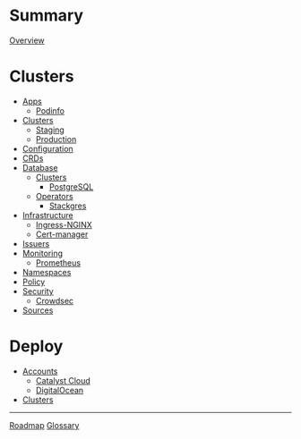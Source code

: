 <!-- markdownlint-disable MD025 MD042 -->

# Summary

[Overview](./README.md)

# Clusters

- [Apps]()
  - [Podinfo]()
- [Clusters]()
  - [Staging]()
  - [Production]()
- [Configuration]()
- [CRDs]()
- [Database]()
  - [Clusters]()
    - [PostgreSQL]()
  - [Operators]()
    - [Stackgres]()
- [Infrastructure]()
  - [Ingress-NGINX]()
  - [Cert-manager]()
- [Issuers]()
- [Monitoring]()
  - [Prometheus]()
- [Namespaces]()
- [Policy]()
- [Security]()
  - [Crowdsec](./security/crowdsec.md)
- [Sources]()

# Deploy

- [Accounts]()
  - [Catalyst Cloud](./deploy/accounts/catalyst-cloud.md)
  - [DigitalOcean](./deploy/accounts/digitalocean.md)
- [Clusters]()

---

[Roadmap](./roadmap.md)
[Glossary](./GLOSSARY.md)
